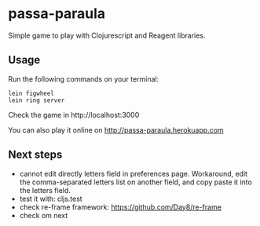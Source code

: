 # passa-paraula

Simple game to play with Clojurescript and Reagent libraries.

## Usage

Run the following commands on your terminal:

```
lein figwheel
lein ring server
```

Check the game in http://localhost:3000

You can also play it online on http://passa-paraula.herokuapp.com

## Next steps
- cannot edit directly letters field in preferences page. Workaround, edit the comma-separated letters list on another field, and copy paste it into the letters field.
- test it with: cljs.test
- check re-frame framework: https://github.com/Day8/re-frame
- check om next
